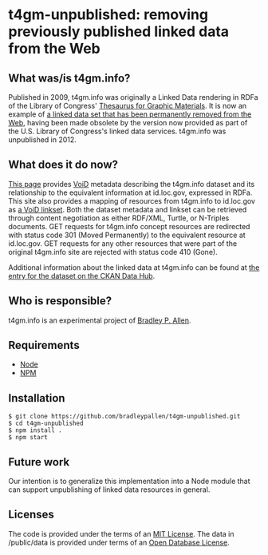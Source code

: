 # t4gm-unpublished: removing previously published linked data  from the Web

## What was/is t4gm.info?

Published in 2009, t4gm.info was originally a Linked Data rendering in RDFa of the Library of Congress' [Thesaurus for Graphic Materials][1]. It is now an  example of [a linked data set that has been permanently removed from the Web][1], having been made obsolete by the version now provided as part of the U.S. Library of Congress's linked data services. t4gm.info was unpublished in 2012.

## What does it do now?

[This page][3] provides [VoiD][4] metadata describing the t4gm.info dataset and its relationship to the equivalent information at id.loc.gov, expressed in RDFa. This site also provides a mapping of resources from t4gm.info to id.loc.gov as [a VoiD linkset][5]. Both the dataset metadata and linkset can be retrieved through content negotiation as either RDF/XML, Turtle, or N-Triples documents. GET requests for t4gm.info concept resources are redirected with status code 301 (Moved Permanently) to the equivalent resource at id.loc.gov. GET requests for any other resources that were part of the original t4gm.info site are rejected with status code 410 (Gone). 

Additional information about the linked data at t4gm.info can be found at [the entry for the dataset on the CKAN Data Hub][9].

## Who is responsible?

t4gm.info is an experimental project of [Bradley P. Allen][6].

## Requirements

* [Node][7]
* [NPM][8]

## Installation

    $ git clone https://github.com/bradleypallen/t4gm-unpublished.git
    $ cd t4gm-unpublished
    $ npm install .
    $ npm start

## Future work

Our intention is to generalize this implementation into a Node module that can support unpublishing of linked data resources in general.

## Licenses

The code is provided under the terms of an [MIT License][10]. The data in /public/data is provided under terms of an [Open Database License][11].

 [1]: http://id.loc.gov/vocabulary/graphicMaterials.html
 [2]: http://patterns.dataincubator.org/book/unpublish.html
 [3]: http://www.t4gm.info
 [4]: http://www.w3.org/TR/void/
 [5]: http://www.t4gm.info/linkset
 [6]: http://bradleypallen.org
 [7]: http://nodejs.org
 [8]: http://npmjs.org
 [9]: http://thedatahub.org/en/dataset/t4gm-info
 [10]: http://www.opensource.org/licenses/mit-license.php
 [11]: http://opendatacommons.org/licenses/odbl/1.0/
 
